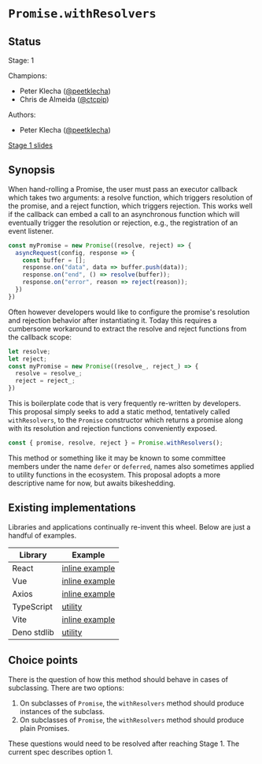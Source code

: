 # `Promise.withResolvers`

## Status

Stage: 1

Champions:

- Peter Klecha ([@peetklecha](https://github.com/peetklecha))
- Chris de Almeida ([@ctcpip](https://github.com/ctcpip))

Authors:

- Peter Klecha ([@peetklecha](https://github.com/peetklecha))

[Stage 1 slides](https://docs.google.com/presentation/d/18CqQc6GfZJBWmT7li2nqfvrSFhpNwtQWPfSXhAwo-Bo)

## Synopsis

When hand-rolling a Promise, the user must pass an executor callback which takes two arguments: a resolve function, which triggers resolution of the promise, and a reject function, which triggers rejection. This works well if the callback can embed a call to an asynchronous function which will eventually trigger the resolution or rejection, e.g., the registration of an event listener.

```js
const myPromise = new Promise((resolve, reject) => {
  asyncRequest(config, response => {
    const buffer = [];
    response.on("data", data => buffer.push(data));
    response.on("end", () => resolve(buffer));
    response.on("error", reason => reject(reason));
  })
})
```

Often however developers would like to configure the promise's resolution and rejection behavior after instantiating it. Today this requires a cumbersome workaround to extract the resolve and reject functions from the callback scope:

```js
let resolve;
let reject;
const myPromise = new Promise((resolve_, reject_) => {
  resolve = resolve_;
  reject = reject_;
})
```

This is boilerplate code that is very frequently re-written by developers. This proposal simply seeks to add a static method, tentatively called `withResolvers`, to the `Promise` constructor which returns a promise along with its resolution and rejection functions conveniently exposed.

```js
const { promise, resolve, reject } = Promise.withResolvers();
```

This method or something like it may be known to some committee members under the name `defer` or `deferred`, names also sometimes applied to utility functions in the ecosystem. This proposal adopts a more descriptive name for now, but awaits bikeshedding.

## Existing implementations

Libraries and applications continually re-invent this wheel. Below are just a handful of examples.

|Library|Example|
|------------|----------|
|React|[inline example](https://github.com/facebook/react/blob/d9e0485c84b45055ba86629dc20870faca9b5973/packages/react-dom/src/__tests__/ReactDOMFizzStaticBrowser-test.js#L95)
|Vue | [inline example](https://github.com/vuejs/core/blob/9c304bfe7942a20264235865b4bb5f6e53fdee0d/packages/runtime-core/src/compat/componentAsync.ts#L32)
|Axios|[inline example](https://github.com/axios/axios/blob/bdf493cf8b84eb3e3440e72d5725ba0f138e0451/lib/cancel/CancelToken.js#L20)
|TypeScript|[utility](https://github.com/microsoft/TypeScript/blob/1d96eb489e559f4f61522edb3c8b5987bbe948af/src/harness/util.ts#L121)
|Vite|[inline example](https://github.com/vitejs/vite/blob/134ce6817984bad0f5fb043481502531fee9b1db/playground/test-utils.ts#L225)
|Deno stdlib | [utility](https://deno.land/std@0.178.0/async/deferred.ts?source)

## Choice points

There is the question of how this method should behave in cases of subclassing. There are two options:

1. On subclasses of `Promise`, the `withResolvers` method should produce instances of the subclass.
2. On subclasses of `Promise`, the `withResolvers` method should produce plain Promises.

These questions would need to be resolved after reaching Stage 1. The current spec describes option 1.
